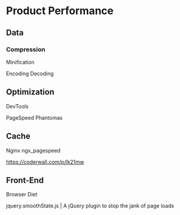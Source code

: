 Product Performance
===================

Data
----

### Compression

Minification

Encoding
Decoding

Optimization
------------

DevTools

PageSpeed
Phantomas

Cache
-----

Nginx
  ngx_pagespeed

https://coderwall.com/p/lk21mw

Front-End
---------

Browser Diet

jquery.smoothState.js | A jQuery plugin to stop the jank of page loads

